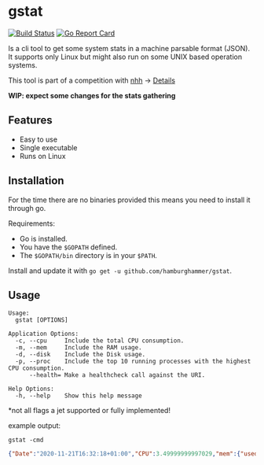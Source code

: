 # gstat

[![Build Status](https://cloud.drone.io/api/badges/hamburghammer/gstat/status.svg?ref=refs/heads/master)](https://cloud.drone.io/hamburghammer/gstat)
[![Go Report Card](https://goreportcard.com/badge/github.com/hamburghammer/gstat)](https://goreportcard.com/report/github.com/hamburghammer/gstat)

Is a cli tool to get some system stats in a machine parsable format (JSON). It supports only Linux but might also run on some UNIX based operation systems.


This tool is part of a competition with [nhh](https://github.com/nhh) -> [Details](docs/completion.md)

**WIP: expect some changes for the stats gathering**

## Features
- Easy to use
- Single executable
- Runs on Linux

## Installation
For the time there are no binaries provided this means you need to install it through go.

Requirements:
- Go is installed.
- You have the `$GOPATH` defined.
- The `$GOPATH/bin` directory is in your `$PATH`.

Install and update it with `go get -u github.com/hamburghammer/gstat`.

## Usage
```
Usage:
  gstat [OPTIONS]

Application Options:
  -c, --cpu     Include the total CPU consumption.
  -m, --mem     Include the RAM usage.
  -d, --disk    Include the Disk usage.
  -p, --proc    Include the top 10 running processes with the highest CPU consumption.
      --health= Make a healthcheck call against the URI.

Help Options:
  -h, --help    Show this help message
```
*not all flags a jet supported or fully implemented!

example output:


`gstat -cmd`
```json
{"Date":"2020-11-21T16:32:18+01:00","CPU":3.49999999997029,"mem":{"used":5777,"total":16022},"disk":{"used":90319,"total":224323}}
```
